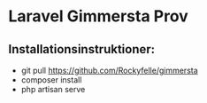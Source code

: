 # Laravel Gimmersta Prov

## Installationsinstruktioner:
* git pull https://github.com/Rockyfelle/gimmersta
* composer install
* php artisan serve
